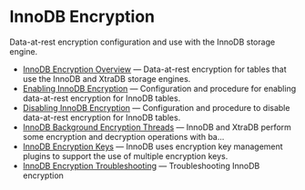 # InnoDB Encryption

Data-at-rest encryption configuration and use with the InnoDB storage engine.

- [InnoDB Encryption Overview](/mariadb-administration/user-server-security/securing-mariadb/securing-mariadb-encryption/securing-mariadb-data-at-rest-encryption/innodb-encryption/innodb-encryption-overview/) — Data-at-rest encryption for tables that use the InnoDB and XtraDB storage engines.
- [Enabling InnoDB Encryption](/kb/en/library/documentation/mariadb-administration/user-server-security/securing-mariadb/securing-mariadb-encryption/securing-mariadb-data-at-rest-encryption/innodb-encryption/innodb-enabling-encryption/) — Configuration and procedure for enabling data-at-rest encryption for InnoDB tables.
- [Disabling InnoDB Encryption](/kb/en/library/documentation/mariadb-administration/user-server-security/securing-mariadb/securing-mariadb-encryption/securing-mariadb-data-at-rest-encryption/innodb-encryption/disabling-innodb-encryption/) — Configuration and procedure to disable data-at-rest encryption for InnoDB tables.
- [InnoDB Background Encryption Threads](/kb/en/library/documentation/mariadb-administration/user-server-security/securing-mariadb/securing-mariadb-encryption/securing-mariadb-data-at-rest-encryption/innodb-encryption/innodb-background-encryption-threads/) — InnoDB and XtraDB perform some encryption and decryption operations with ba...
- [InnoDB Encryption Keys](/kb/en/library/documentation/mariadb-administration/user-server-security/securing-mariadb/securing-mariadb-encryption/securing-mariadb-data-at-rest-encryption/innodb-encryption/innodb-encryption-keys/) — InnoDB uses encryption key management plugins to support the use of multiple encryption keys.
- [InnoDB Encryption Troubleshooting](/kb/en/library/documentation/mariadb-administration/user-server-security/securing-mariadb/securing-mariadb-encryption/securing-mariadb-data-at-rest-encryption/innodb-encryption/innodb-encryption-troubleshooting/) — Troubleshooting InnoDB encryption